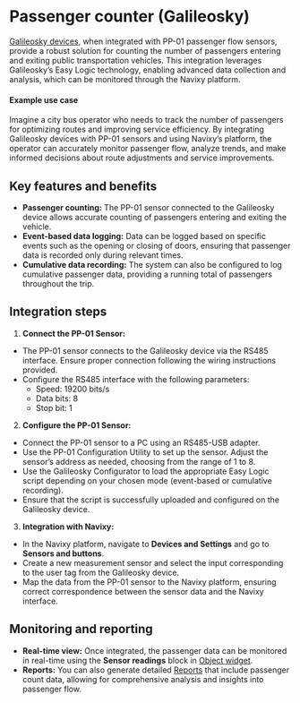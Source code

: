 # Passenger counter (Galileosky)

[Galileosky devices](https://www.navixy.com/devices/galileosky/), when integrated with PP-01 passenger flow sensors, provide a robust solution for counting the number of passengers entering and exiting public transportation vehicles. This integration leverages Galileosky’s Easy Logic technology, enabling advanced data collection and analysis, which can be monitored through the Navixy platform.

#### Example use case

Imagine a city bus operator who needs to track the number of passengers for optimizing routes and improving service efficiency. By integrating Galileosky devices with PP-01 sensors and using Navixy’s platform, the operator can accurately monitor passenger flow, analyze trends, and make informed decisions about route adjustments and service improvements.

## Key features and benefits

* **Passenger counting:** The PP-01 sensor connected to the Galileosky device allows accurate counting of passengers entering and exiting the vehicle.
* **Event-based data logging:** Data can be logged based on specific events such as the opening or closing of doors, ensuring that passenger data is recorded only during relevant times.
* **Cumulative data recording:** The system can also be configured to log cumulative passenger data, providing a running total of passengers throughout the trip.

## Integration steps

1. **Connect the PP-01 Sensor:**

* The PP-01 sensor connects to the Galileosky device via the RS485 interface. Ensure proper connection following the wiring instructions provided.
* Configure the RS485 interface with the following parameters:
  * Speed: 19200 bits/s
  * Data bits: 8
  * Stop bit: 1

2. **Configure the PP-01 Sensor:**

* Connect the PP-01 sensor to a PC using an RS485-USB adapter.
* Use the PP-01 Configuration Utility to set up the sensor. Adjust the sensor’s address as needed, choosing from the range of 1 to 8.
* Use the Galileosky Configurator to load the appropriate Easy Logic script depending on your chosen mode (event-based or cumulative recording).
* Ensure that the script is successfully uploaded and configured on the Galileosky device.

3. **Integration with Navixy:**

* In the Navixy platform, navigate to **Devices and Settings** and go to **Sensors and buttons**.
* Create a new measurement sensor and select the input corresponding to the user tag from the Galileosky device.
* Map the data from the PP-01 sensor to the Navixy platform, ensuring correct correspondence between the sensor data and the Navixy interface.

## Monitoring and reporting

* **Real-time view:** Once integrated, the passenger data can be monitored in real-time using the **Sensor readings** block in [Object widget](../../../../gps-tracking/objects-list/object-widget.md).
* **Reports:** You can also generate detailed [Reports](../../../../reports/specific-report-details/measuring-sensors-report.md) that include passenger count data, allowing for comprehensive analysis and insights into passenger flow.
